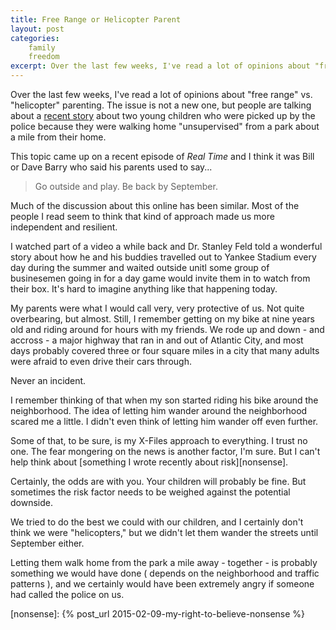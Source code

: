 ```yaml
---
title: Free Range or Helicopter Parent
layout: post
categories:
    family
    freedom
excerpt: Over the last few weeks, I've read a lot of opinions about "free range" vs. "helicopter" parenting. The issue is not a new one, but people are talking about...
---
```

Over the last few weeks, I've read a lot of opinions about "free range" vs. "helicopter" parenting. The issue is not a new one, but people are talking about a [recent story][story] about two young children who were picked up by the police because they were walking home "unsupervised" from a park about a mile from their home.

This topic came up on a recent episode of _Real Time_ and I think it was Bill or Dave Barry who said his parents used to say...

> Go outside and play. Be back by September.

Much of the discussion about this online has been similar. Most of the people I read seem to think that kind of approach made us more independent and resilient.

I watched part of a video a while back and Dr. Stanley Feld told a wonderful story about how he and his buddies travelled out to Yankee Stadium every day during the summer and waited outside unitl some group of businesemen going in for a day game would invite them in to watch from their box. It's hard to imagine anything like that happening today.

My parents were what I would call very, very protective of us. Not quite overbearing, but almost. Still, I remember getting on my bike at nine years old and riding around for hours with my friends. We rode up and down - and accross - a major highway that ran in and out of Atlantic City, and most days probably covered three or four square miles in a city that many adults were afraid to even drive their cars through.

Never an incident.

I remember thinking of that when my son started riding his bike around the neighborhood. The idea of letting him wander around the neighborhood scared me a little. I didn't even think of letting him wander off even further.

Some of that, to be sure, is my X-Files approach to everything. I trust no one. The fear mongering on the news is another factor, I'm sure. But I can't help think about [something I wrote recently about risk][nonsense].

Certainly, the odds are with you. Your children will probably be fine. But sometimes the risk factor needs to be weighed against the potential downside. 

We tried to do the best we could with our children, and I certainly don't think we were "helicopters," but we didn't let them wander the streets until September either.

Letting them walk home from the park a mile away - together - is probably something we would have done ( depends on the neighborhood and traffic patterns ), and we certainly would have been extremely angry if someone had called the police on us. 

[story]: http://www.sbs.com.au/news/article/2015/04/15/free-range-parenting-us-couple-trouble-after-police-pick-kids-walking-home-alone

[nonsense]: {% post_url 2015-02-09-my-right-to-believe-nonsense %}

